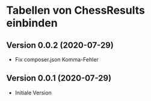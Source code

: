 # Tabellen von ChessResults einbinden

## Version 0.0.2 (2020-07-29)

* Fix composer.json Komma-Fehler

## Version 0.0.1 (2020-07-29)

* Initiale Version